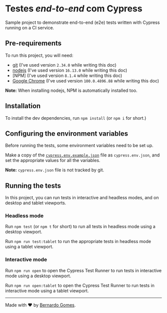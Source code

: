 # Testes _end-to-end_ com Cypress

Sample project to demonstrate end-to-end (e2e) tests written with Cypress running on a CI service.

## Pre-requirements

To run this project, you will need:

- [git](https://git-scm.com/downloads) (I've used version `2.34.0` while writing this doc)
- [nodejs](https://nodejs.org/en/) (I've used version `16.13.0` while writing this doc)
- [NPM] (I've used version `8.1.4` while writing this doc)
- [Google Chrome](https://www.google.com/intl/en_us/chrome/) (I've used version `100.0.4896.88` while writing this doc)

**Note:** When installing nodejs, NPM is automatically installed too.

## Installation

To install the dev dependencies, run `npm install` (or `npm i` for short.)

## Configuring the environment variables

Before running the tests, some environment variables need to be set up.

Make a copy of the [`cypress.env.example.json`](./cypress.env.example.json) file as `cypress.env.json`, and set the appropriate values for all the variables.

**Note:** `cypress.env.json` file is not tracked by git.

## Running the tests

In this project, you can run tests in interactive and headless modes, and on desktop and tablet viewports.

### Headless mode

Run `npm test` (or `npm t` for short) to run all tests in headless mode using a desktop viewport.

Run `npm run test:tablet` to run the appropriate tests in headless mode using a tablet viewport.

### Interactive mode

Run `npm run open` to open the Cypress Test Runner to run tests in interactive mode using a desktop viewport.

Run `npm run open:tablet` to open the Cypress Test Runner to run tests in interactive mode using a tablet viewport.

___

Made with ❤️ by [Bernardo Gomes](https://github.com/Bergomezz).
